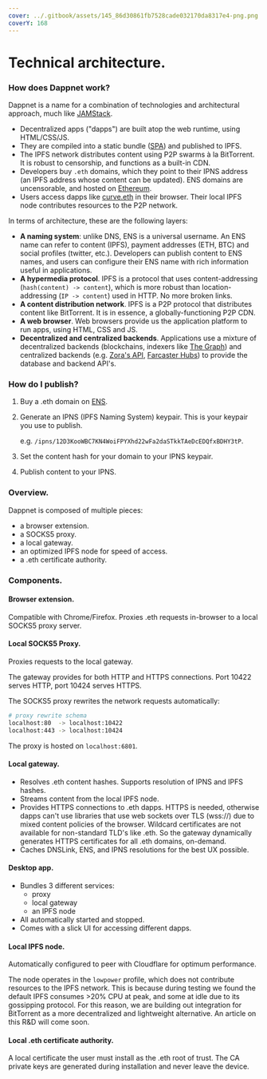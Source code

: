 ```yaml
---
cover: ../.gitbook/assets/145_86d30861fb7528cade032170da8317e4-png.png
coverY: 168
---
```


# Technical architecture.

### How does Dappnet work?

Dappnet is a name for a combination of technologies and architectural approach, much like [JAMStack](https://en.wikipedia.org/wiki/Jamstack).

* Decentralized apps ("dapps") are built atop the web runtime, using HTML/CSS/JS.
* They are compiled into a static bundle ([SPA](https://en.wikipedia.org/wiki/Single-page\_application)) and published to IPFS.
* The IPFS network distributes content using P2P swarms à la BitTorrent. It is robust to censorship, and functions as a built-in CDN.
* Developers buy `.eth` domains, which they point to their IPNS address (an IPFS address whose content can be updated). ENS domains are uncensorable, and hosted on [Ethereum](https://ethereum.org/en/).
* Users access dapps like [curve.eth](https://curve.eth/) in their browser. Their local IPFS node contributes resources to the P2P network.

In terms of architecture, these are the following layers:

* **A naming system**: unlike DNS, ENS is a universal username. An ENS name can refer to content (IPFS), payment addresses (ETH, BTC) and social profiles (twitter, etc.). Developers can publish content to ENS names, and users can configure their ENS name with rich information useful in applications.
* **A hypermedia protocol**. IPFS is a protocol that uses content-addressing (`hash(content) -> content`), which is more robust than location-addressing (`IP -> content`) used in HTTP. No more broken links.
* **A content distribution network**. IPFS is a P2P protocol that distributes content like BitTorrent. It is in essence, a globally-functioning P2P CDN.
* **A web browser**. Web browsers provide us the application platform to run apps, using HTML, CSS and JS.
* **Decentralized and centralized backends**. Applications use a mixture of decentralized backends (blockchains, indexers like [The Graph](https://thegraph.com/en/)) and centralized backends (e.g. [Zora's API](https://api.zora.co/), [Farcaster Hubs](https://github.com/farcasterxyz/protocol)) to provide the database and backend API's.

### How do I publish?

1. Buy a .eth domain on [ENS](https://app.ens.domains/).
2.  Generate an IPNS (IPFS Naming System) keypair. This is your keypair you use to publish.

    e.g. `/ipns/12D3KooWBC7KN4WoiFPYXhd22wFa2daSTkkTAeDcEDQfxBDHY3tP`.
3. Set the content hash for your domain to your IPNS keypair.
4. Publish content to your IPNS.

### Overview.

Dappnet is composed of multiple pieces:

* a browser extension.
* a SOCKS5 proxy.
* a local gateway.
* an optimized IPFS node for speed of access.
* a .eth certificate authority.

### Components.

#### Browser extension.

Compatible with Chrome/Firefox. Proxies .eth requests in-browser to a local SOCKS5 proxy server.

#### Local SOCKS5 Proxy.

Proxies requests to the local gateway.

The gateway provides for both HTTP and HTTPS connections. Port 10422 serves HTTP, port 10424 serves HTTPS.

The SOCKS5 proxy rewrites the network requests automatically:

```sh
# proxy rewrite schema
localhost:80  -> localhost:10422
localhost:443 -> localhost:10424
```

The proxy is hosted on `localhost:6801`.

#### Local gateway.

* Resolves .eth content hashes. Supports resolution of IPNS and IPFS hashes.
* Streams content from the local IPFS node.
* Provides HTTPS connections to .eth dapps. HTTPS is needed, otherwise dapps can't use libraries that use web sockets over TLS (wss://) due to mixed content policies of the browser. Wildcard certificates are not available for non-standard TLD's like .eth. So the gateway dynamically generates HTTPS certificates for all .eth domains, on-demand.
* Caches DNSLink, ENS, and IPNS resolutions for the best UX possible.

#### Desktop app.

* Bundles 3 different services:
  * proxy
  * local gateway
  * an IPFS node
* All automatically started and stopped.
* Comes with a slick UI for accessing different dapps.

#### Local IPFS node.

Automatically configured to peer with Cloudflare for optimum performance.&#x20;

The node operates in the `lowpower` profile, which does not contribute resources to the IPFS network. This is because during testing we found the default IPFS consumes >20% CPU at peak, and some at idle due to its gossipping protocol. For this reason, we are building out integration for BitTorrent as a more decentralized and lightweight alternative. An article on this R\&D will come soon.

#### Local .eth certificate authority.

A local certificate the user must install as the .eth root of trust. The CA private keys are generated during installation and never leave the device.
